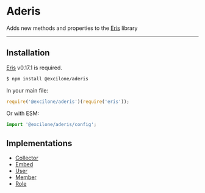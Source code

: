 # Aderis

Adds new methods and properties to the [Eris](https://www.npmjs.com/package/eris) library

---

## Installation

[Eris](https://www.npmjs.com/package/eris) v0.17.1 is required.

```sh
$ npm install @excilone/aderis
```

In your main file:

```js
require('@excilone/aderis')(require('eris'));
```

Or with ESM:

```js
import '@excilone/aderis/config';
```

## Implementations

-   [Collector](./docs/Collector/)
-   [Embed](./docs/embed.md)
-   [User](./docs/user.md)
-   [Member](./docs/member.md)
-   [Role](./docs/role.md)
